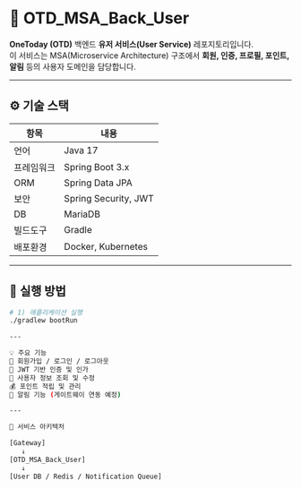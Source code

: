 # 👤 OTD_MSA_Back_User

**OneToday (OTD)** 백엔드 **유저 서비스(User Service)** 레포지토리입니다.  
이 서비스는 MSA(Microservice Architecture) 구조에서 **회원, 인증, 프로필, 포인트, 알림** 등의 사용자 도메인을 담당합니다.

---

## ⚙️ 기술 스택

| 항목 | 내용 |
|------|------|
| 언어 | Java 17 |
| 프레임워크 | Spring Boot 3.x |
| ORM | Spring Data JPA |
| 보안 | Spring Security, JWT |
| DB | MariaDB |
| 빌드도구 | Gradle |
| 배포환경 | Docker, Kubernetes |

---

## 🚀 실행 방법

```bash
# 1) 애플리케이션 실행
./gradlew bootRun

---

💡 주요 기능
🧾 회원가입 / 로그인 / 로그아웃
🔐 JWT 기반 인증 및 인가
👤 사용자 정보 조회 및 수정
💰 포인트 적립 및 관리
🔔 알림 기능 (게이트웨이 연동 예정)

---

🧠 서비스 아키텍처

[Gateway]
   ↓
[OTD_MSA_Back_User]
   ↓
[User DB / Redis / Notification Queue]

